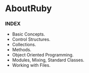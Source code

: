 # AboutRuby

### INDEX
- Basic Concepts.
- Control Structures.
- Collections.
- Methods.
- Object Oriented Programming.
- Modules, Mixing, Standard Classes.
- Working with Files.
